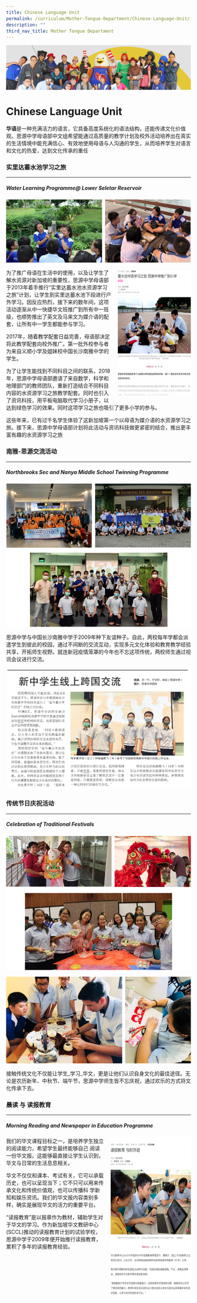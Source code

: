 ```yaml
---
title: Chinese Language Unit
permalink: /curriculum/Mother-Tongue-Department/Chinese-Language-Unit/
description: ""
third_nav_title: Mother Tongue Department
---
```

![](/images/curriculum.jpg)

Chinese Language Unit
=====================

**华语**是一种充满活力的语言，它具备高度系统化的语法结构，还能传递文化价值观。思源中学母语部中文组希望能通过高质量的教学计划及校外活动培养出在真实的生活情境中能充满信心、有效地使用母语与人沟通的学生，从而培养学生对语言和文化的热爱，达到文化传承的重任

### 实里达蓄水池学习之旅
----------

##### **Water Learning Programme@ Lower Seletar Reservoir**
![](/images/chineselanguageunit.png)

<img src="/images/chineselanguage2.png" style="width:200px;height:350px;margin-left:15px;" align = "right">


为了推广母语在生活中的使用，以及让学生了解水资源对新加坡的重要性，思源中学母语部于2013年着手推行“实里达蓄水池水资源学习之旅”计划，让学生到实里达蓄水池下段进行户外学习。因反应热烈，接下来的数年间，这项活动逐渐从中一快捷华文班推广到所有中一班级，也顺势推出了英文及马来文为媒介语的配套，让所有中一学生都能参与学习。

2017年，随着教学配套日益完善，母语部决定将此教学配套向校外推广。第一批外校参与者为来自义顺小学及姐妹校中国长沙南雅中学的学生。

为了让学生能找到不同科目之间的联系，2018年，思源中学母语部邀请了来自数学，科学和地理部门的教师团队，重新打造结合不同科目内容的水资源学习之旅教学配套。同时也引入了资讯科技，用平板电脑取代学习小册子，以达到绿色学习的效果。同时这项学习之旅也吸引了更多小学的参与。

这些年来，已有过千名学生体验了这新加坡第一个以母语为媒介语的水资源学习之旅。接下来，思源中学母语部计划将此活动与资讯科技做更紧密的结合，推出更丰富有趣的水资源学习之旅


### 南雅-思源交流活动
---------

##### **Northbrooks Sec and Nanya Middle School Twinning Programme**




![](/images/chinese.png)

 思源中学与中国长沙南雅中学于2009年种下友谊种子。自此，两校每年学都会派遣学生到彼此的校园，通过不间断的交流互动，实现多元文化体验和教育教学经验共享，开拓师生视野。就连新冠疫情笼罩的今年也不忘这项传统，两校师生通过视讯会议进行交流。 


![](/images/chinese2.png)

### 传统节日庆祝活动
--------

##### **Celebration of Traditional Festivals**

![](/images/chinese3.png)

![](/images/chinese4.png)

接触传统文化不仅能让学生_学习_华文，更是让他们认识自身文化的最佳途径。无论是农历新年、中秋节、端午节，思源中学师生皆不忘庆祝，通过欢乐的方式将文化传承下去。

### 晨读 与 读报教育 
----------

##### **Morning Reading and Newspaper in Education Programme**

<img src="/images/chinese5.png" style="width:220px;height:440px;margin-left:15px;" align = "right">






我们的华文课程目标之一，是培养学生独立的阅读能力，希望学生最终能够自己 阅读一份华文报。这能够最直接让学生认识到，华文与日常的生活息息相关。

华文不仅仅和课本、考试有关，它可以承载历史，也可以呈现当下；它不只可以用来传承文化和传统价值观，也可以传播科 学新知和娱乐资讯。我们的华文报内容类别多样，确实是展现华文的活力的重要平台。

“读报教育”是以报章作为教材，辅助学生对于华文的学习。作为新加坡华文教研中心(SCCL)推动的读报教育计划的试验学校，思源中学于2009年便开始推行读报教育，累积了多年的读报教育经验。

